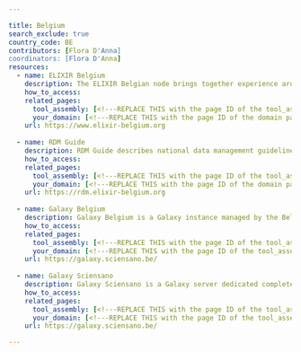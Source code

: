 ```yaml
---

title: Belgium
search_exclude: true
country_code: BE
contributors: [Flora D'Anna]
coordinators: [Flora D'Anna]
resources:
  - name: ELIXIR Belgium
    description: The ELIXIR Belgian node brings together experience around data management, analyses workflows and data related trainings.
    how_to_access:
    related_pages:
      tool_assembly: [<!---REPLACE THIS with the page ID of the tool_assembly pages that you want to list here as related pages--->]
      your_domain: [<!---REPLACE THIS with the page ID of the domain pages that you want to list here as related pages--->]
    url: https://www.elixir-belgium.org
    
  - name: RDM Guide
    description: RDM Guide describes national data management guidelines, resources, tools and services available for researchers in Belgium.
    how_to_access:
    related_pages:
      tool_assembly: [<!---REPLACE THIS with the page ID of the tool_assembly pages that you want to list here as related pages--->]
      your_domain: [<!---REPLACE THIS with the page ID of the domain pages that you want to list here as related pages--->]
    url: https://rdm.elixir-belgium.org
    
  - name: Galaxy Belgium
    description: Galaxy Belgium is a Galaxy instance managed by the Belgian ELIXIR node, funded by the Flemish government, which utilizing infrastructure provided by the [Flemish Supercomputer Center (VSC)](https://www.vscentrum.be).
    how_to_access:
    related_pages:
      tool_assembly: [<!---REPLACE THIS with the page ID of the tool_assembly pages that you want to list here as related pages--->]
      your_domain: [<!---REPLACE THIS with the page ID of the tool_assembly pages that you want to list here as related pages--->]
    url: https://galaxy.sciensano.be/
    
  - name: Galaxy Sciensano
    description: Galaxy Sciensano is a Galaxy server dedicated completely towards public health applications, focusing heavily on making available tools, pipelines and databases relevant for using WGS for routine pathogen typing and characterization in an applied public health setting.
    how_to_access:
    related_pages:
      tool_assembly: [<!---REPLACE THIS with the page ID of the tool_assembly pages that you want to list here as related pages--->]
      your_domain: [<!---REPLACE THIS with the page ID of the tool_assembly pages that you want to list here as related pages--->]
    url: https://galaxy.sciensano.be/

---
```


<!---Following information for the page text. All fields are optional--->
<!---If the information is already in another resource, please include the link instead of duplicating information--->
<!---Please focus on resources that are relevant for the whole country for life sciences--->

<!---## Introduction---> 

<!---General RDM considerations for your country, how to deal with RDM on a national level--->

<!---## Funders--->

<!---## Regulations--->

<!---## Domain-specific infrastructures/resources (e.g. human data, covid-19)--->
